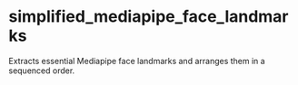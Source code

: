 # simplified_mediapipe_face_landmarks
Extracts essential Mediapipe face landmarks and arranges them in a sequenced order.
